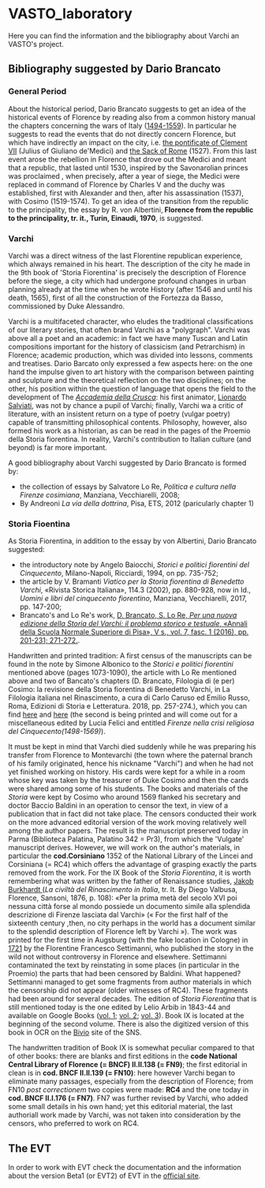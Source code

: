 # VASTO_laboratory

Here you can find the information and the bibliography about Varchi an VASTO's project.

## Bibliography suggested by Dario Brancato
### General Period
About the historical period, Dario Brancato suggests to get an idea of the historical events of Florence by reading also from a common history manual the chapters concerning the wars of Italy ([1494-1559](https://en.wikipedia.org/wiki/Italian_Wars)). In particular he suggests to read the events that do not directly concern Florence, but which have indirectly an impact on the city, i.e. [the pontificate of Clement VII](https://en.wikipedia.org/wiki/Pope_Clement_VII) (Julius of Giuliano de'Medici) and [the Sack of Rome](https://en.wikipedia.org/wiki/Sack_of_Rome_(1527)) (1527).
From this last event arose the rebellion in Florence that drove out the Medici and meant that a republic, that lasted until 1530, inspired by the Savonarolian princes was proclaimed , when precisely, after a year of siege, the Medici were replaced in command of Florence by Charles V and the duchy was established, first with Alexander and then, after his assassination (1537), with Cosimo (1519-1574). To get an idea of the transition from the republic to the principality, the essay  by R. von Albertini,<b> Florence from the republic to the principality, tr. it., Turin, Einaudi, 1970</b>, is suggested.


### Varchi
Varchi was a direct witness of the last Florentine republican experience, which always remained in his heart. The description of the city he made in the 9th book of 'Storia Fiorentina' is precisely the description of Florence before the siege, a city which had undergone profound changes in urban planning already at the time when he wrote History (after 1546 and until his death, 1565), first of all the construction of the Fortezza da Basso, commissioned by Duke Alessandro.

Varchi is a multifaceted character, who eludes the traditional classifications of our literary stories, that often brand Varchi as a "polygraph". Varchi was above all a poet and an academic: in fact we have many Tuscan and Latin compositions important for the history of classicism (and Petrarchism) in Florence; academic production, which was divided into lessons, comments and treatises.
Dario Barcato only expressed a few aspects here: on the one hand the impulse given to art history with the comparison between painting and sculpture and the theoretical reflection on the two disciplines; on the other, his position within the question of language that opens the field to the development of The [*Accademia della Crusca*](https://en.wikipedia.org/wiki/Accademia_della_Crusca): his first animator, [Lionardo Salviati](https://en.wikipedia.org/wiki/Lionardo_Salviati), was not by chance a pupil of Varchi; finally, Varchi wa a critic of literature, with an insistent return on a type of poetry (vulgar poetry) capable of transmitting philosophical contents. Philosophy, however, also formed his work as a historian, as can be read in the pages of the Proemio della Storia fiorentina. In reality, Varchi's contribution to Italian culture (and beyond) is far more important.

A good bibliography about Varchi suggested by Dario Brancato is formed by:
- the collection of essays by Salvatore Lo Re, *Politica e cultura nella Firenze cosimiana*, Manziana, Vecchiarelli, 2008;
- By Andreoni *La via della dottrina*, Pisa, ETS, 2012 (paricularly chapter 1)

### Storia Fioentina
As Storia Fiorentina, in addition to the essay by von Albertini, Dario Brancato suggested:
- the introductory note by Angelo Baiocchi, *Storici e politici fiorentini del Cinquecento*, Milano-Napoli, Ricciardi, 1994, on pp. 735-752;
- the article by V. Bramanti *Viatico per la Storia fiorentina di Benedetto Varchi*, «Rivista Storica Italiana», 114.3 (2002), pp. 880-928, now in Id., *Uomini e libri del cinquecento fiorentino*, Manziana, Vecchiarelli, 2017, pp. 147-200;
- Brancato's and Lo Re's work, [D. Brancato, S. Lo Re, *Per una nuova edizione della Storia del Varchi: il problema storico e testuale*, «Annali della Scuola Normale Superiore di Pisa», V s., vol. 7, fasc. 1 (2016), pp. 201-231; 271-272.](https://www.dropbox.com/s/qook0npxh7zcrnt/00BrancatoLoRe%20Annali%20SNS.pdf?dl=0).


Handwritten and printed tradition:
A first census of the manuscripts can be found in the note by Simone Albonico to the *Storici e politici fiorentini* mentioned above (pages 1073-1090), the article with Lo Re mentioned above and two of Bancato's chapters (D. Brancato, Filologia di (e per) Cosimo: la revisione della Storia fiorentina di Benedetto Varchi, in La Filologia italiana nel Rinascimento, a cura di Carlo Caruso ed Emilio Russo, Roma, Edizioni di Storia e Letteratura. 2018, pp. 257-274.), which you can find [here](https://www.dropbox.com/s/9ybumonr2xr535m/00Brancato%20Filologia%20di%20e%20per%20Cosimo.pdf?dl=0) and [here](https://www.dropbox.com/s/3ut3dma8867js0j/CollanaSV_02_Brancato.pdf?dl=0) (the second is being printed and will come out for a miscellaneous edited by Lucia Felici and entitled *Firenze nella crisi religiosa del Cinquecento(1498-1569)*).


It must be kept in mind that Varchi died suddenly while he was preparing his transfer from Florence to Montevarchi (the town where the paternal branch of his family originated, hence his nickname "Varchi") and when he had not yet finished working on history.
His cards were kept for a while in a room whose key was taken by the treasurer of Duke Cosimo and then the cards were shared among some of his students. The books and materials of the *Storia* were kept by Cosimo who around 1569 flanked his secretary and doctor Baccio Baldini in an operation to censor the text, in view of a publication that in fact did not take place. The censors conducted their work on the more advanced editorial version of the work moving relatively well among the author papers. The result is the manuscript preserved today in Parma (Biblioteca Palatina, Palatino 342 = Pr3), from which the 'Vulgate' manuscript derives.
However, we will work on the author's materials, in particular the <b>cod.Corsiniano</b> 1352 of the National Library of the Lincei and Corsiniana (= RC4) which offers the advantage of grasping exactly the parts removed from the work.
For the IX Book of the *Storia Fiorentina*, it is worth remembering what was written by the father of Renaissance studies, [Jakob Burkhardt ](https://archive.org/details/laciviltdelrin01burc/page/108/mode/2up/search/varchi)(*La civiltà del Rinascimento in Italia*, tr. It. By Diego Valbusa, Florence, Sansoni, 1876, p. 108): «Per la prima metà del secolo XVI poi nessuna città forse al mondo possiede un documento simile alla splendida descrizione di Firenze lasciata dal Varchi» (« For the first half of the sixteenth century ,then, no city perhaps in the world has a document similar to the splendid description of Florence left by Varchi »).
The work was printed for the first time in Augsburg (with the fake location in Cologne) in [1721](https://archive.org/details/bub_gb_QNVfq8Q4zU0C/page/n3/mode/2up) by the Florentine Francesco Settimanni, who published the story in the wild not without controversy in Florence and elsewhere. Settimanni contaminated the text by reinstating in some places (in particular in the Proemio) the parts that had been censored by Baldini. What happened? Settimanni managed to get some fragments from author materials in which the censorship did not appear (older witnesses of RC4). These fragments had been around for several decades.
The edition of *Storia Fiorentina* that is still mentioned today is the one edited by Lelio Arbib in 1843-44 and available on Google Books ([vol. 1](fuoruscito); [vol. 2](https://books.google.ca/books?id=16kKAAAAQAAJ&pg=PA1#v=onepage&q&f=false); [vol. 3](https://books.google.ca/books?id=16kKAAAAQAAJ&pg=PA1#v=onepage&q&f=false)).
Book IX is located at the beginning of the second volume. There is also the digitized version of this book in OCR on the [Bivio](http://bivio.filosofia.sns.it/bvWorkTOC.php?authorSign=VarchiBenedetto&titleSign=StoriaFiorentina) site of the SNS.

The handwritten tradition of Book IX is somewhat peculiar compared to that of other books: there are blanks and first editions in the <b>code National Central Library of Florence (= BNCF) II.II.138 (= FN9)</b>; the first editorial in clean is in <b>cod. BNCF II.II.139 (= FN10)</b>: here however Varchi began to eliminate many passages, especially from the description of Florence; from FN10 *post correctionem* two copies were made: <b>RC4</b> and the one today in <b>cod. BNCF II.I.176 (= FN7)</b>. FN7 was further revised by Varchi, who added some small details in his own hand; yet this editorial material, the last authoriall work made by Varchi, was not taken into consideration by the censors, who preferred to work on RC4.

## The EVT
In order to work with EVT check the documentation and the information about the version Beta1 (or EVT2) of EVT in the [official site](http://evt.labcd.unipi.it/).
